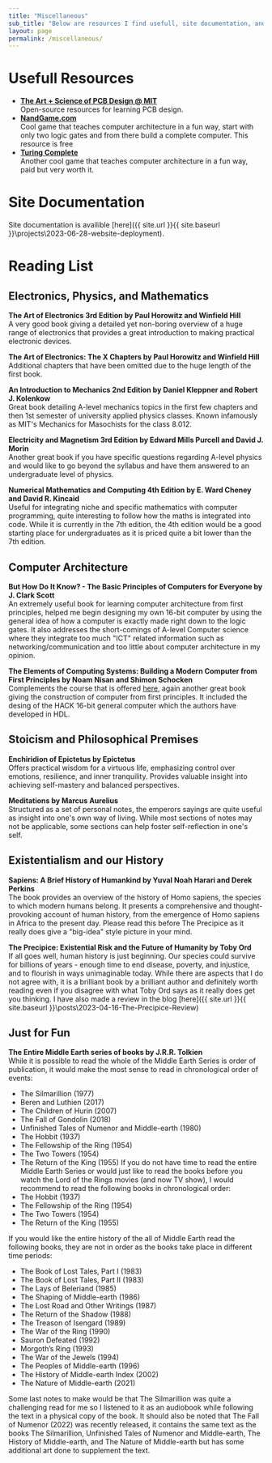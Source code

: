 ```yaml
---
title: "Miscellaneous"
sub_title: "Below are resources I find usefull, site documentation, and my reading list."
layout: page
permalink: /miscellaneous/
---
```

# Usefull Resources
- **[The Art + Science of PCB Design @ MIT](https://pcb.mit.edu/)**  
Open-source resources for learning PCB design.
- **[NandGame.com](https://nandgame.com/)**  
Cool game that teaches computer architecture in a fun way, start with only two logic gates and from there build a complete computer. This resource is free
- **[Turing Complete](https://store.steampowered.com/app/1444480/Turing_Complete/)**  
Another cool game that teaches computer architecture in a fun way, paid but very worth it.

# Site Documentation
Site documentation is availible [here]({{ site.url }}{{ site.baseurl }}\projects\2023-06-28-website-deployment).

# Reading List
## Electronics, Physics, and Mathematics
**The Art of Electronics 3rd Edition by Paul Horowitz and Winfield Hill**  
A very good book giving a detailed yet non-boring overview of a huge range of electronics that provides a great introduction to making practical electronic devices.

**The Art of Electronics: The X Chapters by Paul Horowitz and Winfield Hill**  
Additional chapters that have been omitted due to the huge length of the first book.

**An Introduction to Mechanics 2nd Edition by Daniel Kleppner and Robert J. Kolenkow**  
Great book detailing A-level mechanics topics in the first few chapters and then 1st semester of university applied physics classes. Known infamously as MIT's Mechanics for Masochists for the class 8.012.

**Electricity and Magnetism 3rd Edition by Edward Mills Purcell and David J. Morin**  
Another great book if you have specific questions regarding A-level physics and would like to go beyond the syllabus and have them answered to an undergraduate level of physics.

**Numerical Mathematics and Computing 4th Edition by  E. Ward Cheney and David R. Kincaid**  
Useful for integrating niche and specific mathematics with computer programming, quite interesting to follow how the maths is integrated into code. While it is currently in the 7th edition, the 4th edition would be a good starting place for undergraduates as it is priced quite a bit lower than the 7th edition.

## Computer Architecture
**But How Do It Know? - The Basic Principles of Computers for Everyone by J. Clark Scott**  
An extremely useful book for learning computer architecture from first principles, helped me begin designing my own 16-bit computer by using the general idea of how a computer is exactly made right down to the logic gates. It also addresses the short-comings of A-level Computer science where they integrate too much "ICT" related information such as networking/communication and too little about computer architecture in my opinion.

**The Elements of Computing Systems: Building a Modern Computer from First Principles by Noam Nisan and Shimon Schocken**  
Complements the course that is offered [here](https://www.nand2tetris.org/), again another great book giving the construction of computer from first principles. It included the desing of the HACK 16-bit general computer which the authors have developed in HDL.

## Stoicism and Philosophical Premises    
**Enchiridion of Epictetus by Epictetus**  
Offers practical wisdom for a virtuous life, emphasizing control over emotions, resilience, and inner tranquility. Provides valuable insight into achieving self-mastery and balanced perspectives.

**Meditations by Marcus Aurelius**  
Structured as a set of personal notes, the emperors sayings are quite useful as insight into one's own way of living. While most sections of notes may not be applicable, some sections can help foster self-reflection in one's self.

## Existentialism and our History
**Sapiens: A Brief History of Humankind by Yuval Noah Harari and Derek Perkins**  
The book provides an overview of the history of Homo sapiens, the species to which modern humans belong. It presents a comprehensive and thought-provoking account of human history, from the emergence of Homo sapiens in Africa to the present day. Please read this before The Precipice as it really does give a "big-idea" style picture in your mind.

**The Precipice: Existential Risk and the Future of Humanity by Toby Ord**  
If all goes well, human history is just beginning. Our species could survive for billions of years - enough time to end disease, poverty, and injustice, and to flourish in ways unimaginable today. While there are aspects that I do not agree with, it is a brilliant book by a brilliant author and definitely worth reading even if you disagree with what Toby Ord says as it really does get you thinking. I have also made a review in the blog [here]({{ site.url }}{{ site.baseurl }}\posts\2023-04-16-The-Precipice-Review)

## Just for Fun
**The Entire Middle Earth series of books by J.R.R. Tolkien**  
While it is possible to read the whole of the Middle Earth Series is order of publication, it would make the most sense to read in chronological order of events:
- The Silmarillion (1977)
- Beren and Luthien (2017)
- The Children of Hurin (2007)
- The Fall of Gondolin (2018)
- Unfinished Tales of Numenor and Middle-earth (1980)
- The Hobbit (1937)
- The Fellowship of the Ring (1954)
- The Two Towers (1954)
- The Return of the King (1955)
If you do not have time to read the entire Middle Earth Series or would just like to read the books before you watch the Lord of the Rings movies (and now TV show), I would recommend to read the following books in chronological order:
- The Hobbit (1937)
- The Fellowship of the Ring (1954)
- The Two Towers (1954)
- The Return of the King (1955)

If you would like the entire history of the all of Middle Earth read the following books, they are not in order as the books take place in different time periods:
- The Book of Lost Tales, Part I (1983)
- The Book of Lost Tales, Part II (1983)
- The Lays of Beleriand (1985)
- The Shaping of Middle-earth (1986)
- The Lost Road and Other Writings (1987)
- The Return of the Shadow (1988)
- The Treason of Isengard (1989)
- The War of the Ring (1990)
- Sauron Defeated (1992)
- Morgoth’s Ring (1993)
- The War of the Jewels (1994)
- The Peoples of Middle-earth (1996)
- The History of Middle-earth Index (2002)
- The Nature of Middle-earth (2021)

Some last notes to make would be that The Silmarillion was quite a challenging read for me so I listened to it as an audiobook while following the text in a physical copy of the book. It should also be noted that The Fall of Numenor (2022) was recently released, it contains the same text as the books The Silmarillion, Unfinished Tales of Numenor and Middle-earth, The History of Middle-earth, and The Nature of Middle-earth but has some additional art done to supplement the text.